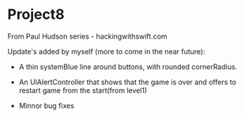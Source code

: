 # Project8
From Paul Hudson series - hackingwithswift.com

Update's added by myself (more to come in the near future):

  - A thin systemBlue line around buttons, with rounded cornerRadius.
  
  - An UIAlertController that shows that the game is over and offers to restart game from the start(from level1)
  
  - Minnor bug fixes 
